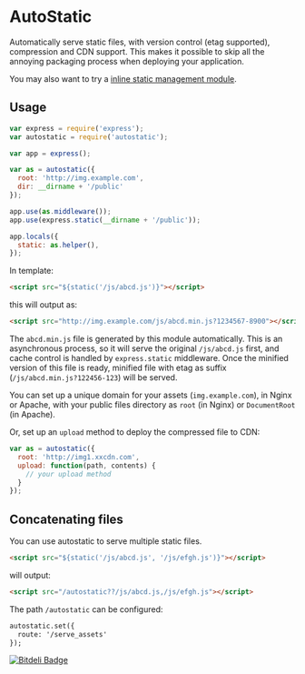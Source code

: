# AutoStatic

Automatically serve static files, with version control (etag supported), compression and CDN support. This makes it possible to skip all the annoying packaging process when deploying your application.

You may also want to try a [inline static management module](https://github.com/ktmud/express-istatic).

## Usage

```javascript
var express = require('express');
var autostatic = require('autostatic');

var app = express();

var as = autostatic({
  root: 'http://img.example.com',
  dir: __dirname + '/public'
});

app.use(as.middleware());
app.use(express.static(__dirname + '/public'));

app.locals({
  static: as.helper(),
});
```
In template:

```html
<script src="${static('/js/abcd.js')}"></script>
```

this will output as:

```html
<script src="http://img.example.com/js/abcd.min.js?1234567-8900"></script>
```

The `abcd.min.js` file is generated by this module automatically. This is an asynchronous process, so it will
serve the original `/js/abcd.js` first, and cache control is handled by `express.static` middleware. Once the
minified version of this file is ready, minified file with etag as suffix (`/js/abcd.min.js?122456-123`) will
be served.

You can set up a unique domain for your assets (`img.example.com`), in Nginx or Apache,
with your public files directory as `root` (in Nginx) or `DocumentRoot` (in Apache).

Or, set up an `upload` method to deploy the compressed file to CDN:

```javascript
var as = autostatic({
  root: 'http://img1.xxcdn.com',
  upload: function(path, contents) {
    // your upload method
  }
});
```

## Concatenating files

You can use autostatic to serve multiple static files.

```html
<script src="${static('/js/abcd.js', '/js/efgh.js')}"></script>
```

will output:

```html
<script src="/autostatic??/js/abcd.js,/js/efgh.js"></script>
```

The path `/autostatic`  can be configured:

```html
autostatic.set({
  route: '/serve_assets'
});
```


[![Bitdeli Badge](https://d2weczhvl823v0.cloudfront.net/ktmud/autostatic/trend.png)](https://bitdeli.com/free "Bitdeli Badge")

